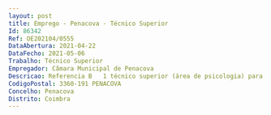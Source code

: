 ```yaml
--- 
layout: post
title: Emprego - Penacova - Técnico Superior
Id: 86342
Ref: OE202104/0555
DataAbertura: 2021-04-22
DataFecho: 2021-05-06
Trabalho: Técnico Superior
Empregador: Câmara Municipal de Penacova
Descricao: Referencia B   1 técnico superior (área de psicologia) para o Gabinete de Desenvolvimento Económico Social.Funções a desenvolver I.	Responsabilidade, autonomia técnica e experiência no atendimento para orientação na procura de emprego e preparação de programas de estágios, promoção nos contactos com empresas no sentido de promover a cooperação e elaboração de protocolos de cooperação II.	Desenvolva autonomamente consulta clinica de avaliação psicológica no domínio cognitivo emocional e comportamental de crianças adolescentes  III.	Apoio à implementação de projetos de intervenção social no concelho  Planeamento e organização de atividades de relevância social e comunitária  IV.	Avaliação e apoio psicopedagógico para a promoção do desenvolvimento e sucesso escolar V.	Apoio técnico a projetos de desenvolvimento social nas áreas da infância e juventude e terceira idade  VI.	Desenvolvimento de programas de intervenção, promoção e capacitação em contexto educativo.VII.	Estudar e estruturar o perfil comportamental dos colaboradores do município, usando a psicologia para a gestão de pessoas em uma organização trazendo melhores resultados relacionados à gestão de pessoas  entender como cada colaborador pode contribuir para o desenvolvimento da empresa e a harmonia no ambiente de trabalho  VIII.	Ajudar na Gestão de conflitos mediando qualquer conflito que possa surgir dentro da organização  IX.	Contribuir para uma organização eficaz e eficiente dos recursos humanos do município avaliando o perfil de cada um dos trabalhadores propondo o lugar que mais se lhe adequa X.	Execução de funções de apoio no âmbito das atribuições do Município, nomeadamente, no âmbito da educação, detetando as necessidades da comunidade educativa, com o fim de propor a realização de ações de prevenção e medidas adequadas. XI.	Identificar as principais consequências futuras dos impactos psicológicos da pandemia em diversas áreas (da escola, ao trabalho, à violência), retratando os processos de adaptação à(s) nova(s) realidade(s) e emitir orientações direções e ações que possam ser úteis e ajudem a mitigar os seus efeitos negativos a nível social, económico.
CodigoPostal: 3360-191 PENACOVA
Concelho: Penacova
Distrito: Coimbra
--- 
```

